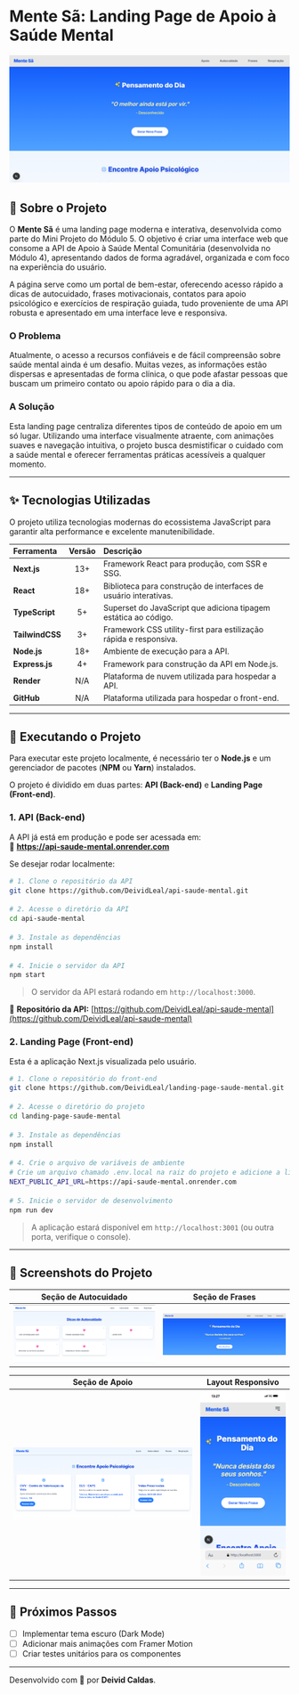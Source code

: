 # Mente Sã: Landing Page de Apoio à Saúde Mental

![Capa do Projeto](./public/capa-do-projeto.png)

## 📖 Sobre o Projeto

O **Mente Sã** é uma landing page moderna e interativa, desenvolvida como parte do Mini Projeto do Módulo 5. O objetivo é criar uma interface web que consome a API de Apoio à Saúde Mental Comunitária (desenvolvida no Módulo 4), apresentando dados de forma agradável, organizada e com foco na experiência do usuário.

A página serve como um portal de bem-estar, oferecendo acesso rápido a dicas de autocuidado, frases motivacionais, contatos para apoio psicológico e exercícios de respiração guiada, tudo proveniente de uma API robusta e apresentado em uma interface leve e responsiva.

### O Problema

Atualmente, o acesso a recursos confiáveis e de fácil compreensão sobre saúde mental ainda é um desafio. Muitas vezes, as informações estão dispersas e apresentadas de forma clínica, o que pode afastar pessoas que buscam um primeiro contato ou apoio rápido para o dia a dia.

### A Solução

Esta landing page centraliza diferentes tipos de conteúdo de apoio em um só lugar. Utilizando uma interface visualmente atraente, com animações suaves e navegação intuitiva, o projeto busca desmistificar o cuidado com a saúde mental e oferecer ferramentas práticas acessíveis a qualquer momento.

---

## ✨ Tecnologias Utilizadas

O projeto utiliza tecnologias modernas do ecossistema JavaScript para garantir alta performance e excelente manutenibilidade.

| Ferramenta      | Versão | Descrição                                                         |
| :-------------- | :----: | :---------------------------------------------------------------- |
| **Next.js**     |  13+   | Framework React para produção, com SSR e SSG.                     |
| **React**       |  18+   | Biblioteca para construção de interfaces de usuário interativas.  |
| **TypeScript**  |   5+   | Superset do JavaScript que adiciona tipagem estática ao código.   |
| **TailwindCSS** |   3+   | Framework CSS utility-first para estilização rápida e responsiva. |
| **Node.js**     |  18+   | Ambiente de execução para a API.                                  |
| **Express.js**  |   4+   | Framework para construção da API em Node.js.                      |
| **Render**      |  N/A   | Plataforma de nuvem utilizada para hospedar a API.                |
| **GitHub**      |  N/A   | Plataforma utilizada para hospedar o front-end.                   |

---

## 🚀 Executando o Projeto

Para executar este projeto localmente, é necessário ter o **Node.js** e um gerenciador de pacotes (**NPM** ou **Yarn**) instalados.

O projeto é dividido em duas partes: **API (Back-end)** e **Landing Page (Front-end)**.

### 1. API (Back-end)

A API já está em produção e pode ser acessada em:  
🔗 **https://api-saude-mental.onrender.com**

Se desejar rodar localmente:

```bash
# 1. Clone o repositório da API
git clone https://github.com/DeividLeal/api-saude-mental.git

# 2. Acesse o diretório da API
cd api-saude-mental

# 3. Instale as dependências
npm install

# 4. Inicie o servidor da API
npm start
```

> O servidor da API estará rodando em `http://localhost:3000`.

🔗 **Repositório da API:** [https://github.com/DeividLeal/api-saude-mental](https://github.com/DeividLeal/api-saude-mental)

### 2. Landing Page (Front-end)

Esta é a aplicação Next.js visualizada pelo usuário.

```bash
# 1. Clone o repositório do front-end
git clone https://github.com/DeividLeal/landing-page-saude-mental.git

# 2. Acesse o diretório do projeto
cd landing-page-saude-mental

# 3. Instale as dependências
npm install

# 4. Crie o arquivo de variáveis de ambiente
# Crie um arquivo chamado .env.local na raiz do projeto e adicione a linha abaixo:
NEXT_PUBLIC_API_URL=https://api-saude-mental.onrender.com

# 5. Inicie o servidor de desenvolvimento
npm run dev
```

> A aplicação estará disponível em `http://localhost:3001` (ou outra porta, verifique o console).

---

## 📸 Screenshots do Projeto

|                      Seção de Autocuidado                       |                    Seção de Frases                    |
| :-------------------------------------------------------------: | :---------------------------------------------------: |
| ![Screenshot da seção de autocuidado](./public/autocuidado.png) | ![Screenshot da seção de frases](./public/frases.png) |

|                   Seção de Apoio                    |                            Layout Responsivo                             |
| :-------------------------------------------------: | :----------------------------------------------------------------------: |
| ![Screenshot da seção de apoio](./public/apoio.png) | ![Screenshot do layout responsivo](./public/iPhone-13-PRO-localhost.png) |

---

## 🎯 Próximos Passos

- [ ] Implementar tema escuro (Dark Mode)
- [ ] Adicionar mais animações com Framer Motion
- [ ] Criar testes unitários para os componentes

---

Desenvolvido com 💙 por **Deivid Caldas**.
